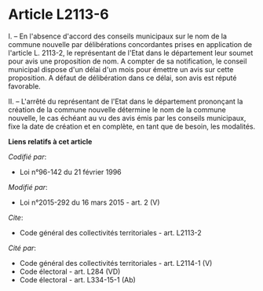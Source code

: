# Article L2113-6

I. – En l'absence d'accord des conseils municipaux sur le nom de la commune nouvelle par délibérations concordantes prises en
application de l'article L. 2113-2, le représentant de l'Etat dans le département leur soumet pour avis une proposition de
nom. A compter de sa notification, le conseil municipal dispose d'un délai d'un mois pour émettre un avis sur cette
proposition. A défaut de délibération dans ce délai, son avis est réputé favorable.

II. – L'arrêté du représentant de l'Etat dans le département prononçant la création de la commune nouvelle détermine le nom
de la commune nouvelle, le cas échéant au vu des avis émis par les conseils municipaux, fixe la date de création et en
complète, en tant que de besoin, les modalités.

**Liens relatifs à cet article**

_Codifié par_:

  - Loi n°96-142 du 21 février 1996

_Modifié par_:

  - Loi n°2015-292 du 16 mars 2015 - art. 2 (V)

_Cite_:

  - Code général des collectivités territoriales - art. L2113-2

_Cité par_:

  - Code général des collectivités territoriales - art. L2114-1 (V)
  - Code électoral - art. L284 (VD)
  - Code électoral - art. L334-15-1 (Ab)
